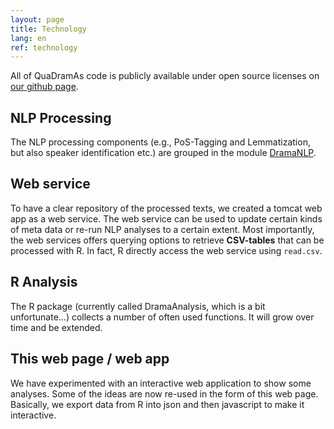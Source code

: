 ```yaml
---
layout: page
title: Technology
lang: en
ref: technology
---
```


All of QuaDramAs code is publicly available under open source licenses on [our github page](http://github.com/quadrama).

## NLP Processing

The NLP processing components (e.g., PoS-Tagging and Lemmatization, but also speaker identification etc.) are grouped in the module [DramaNLP](http://github.com/quadrama/DramaNLP).

## Web service

To have a clear repository of the processed texts, we created a tomcat web app as a web service. The web service can be used to update certain kinds of meta data or re-run NLP analyses to a certain extent. Most importantly, the web services offers querying options to retrieve **CSV-tables** that can be processed with R. In fact, R directly access the web service using `read.csv`.

## R Analysis
The R package (currently called DramaAnalysis, which is a bit unfortunate...) collects a number of often used functions. It will grow over time and be extended.

## This web page / web app
We have experimented with an interactive web application to show some analyses. Some of the ideas are now re-used in the form of this web page. Basically, we export data from R into json and then javascript to make it interactive.
